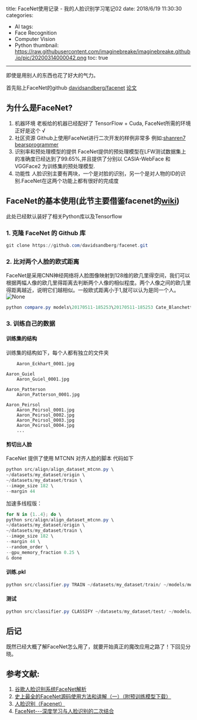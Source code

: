 title: FaceNet使用记录 - 我的人脸识别学习笔记02
date: 2018/6/19 11:30:30
categories:
- AI
tags:
- Face Recognition
- Computer Vision
- Python
thumbnail: https://raw.githubusercontent.com/imaginebreake/imaginebreake.github.io/pic/20200314000042.png
toc: true
---

即使是用别人的东西也花了好大的气力。

<!-- more -->

首先贴上FaceNet的github [davidsandberg/facenet](https://github.com/davidsandberg/facenet) [论文](https://www.cv-foundation.org/openaccess/content_cvpr_2015/papers/Schroff_FaceNet_A_Unified_2015_CVPR_paper.pdf)

## 为什么是FaceNet?
1. 机器环境
老板给的机器已经配好了 TensorFlow + Cuda, FaceNet所需的环境正好是这个 √
2. 社区资源
Github上使用FaceNet进行二次开发的样例非常多
例如:[shanren7](https://github.com/shanren7/real_time_face_recognition) [bearsprogrammer](https://github.com/bearsprogrammer/real-time-deep-face-recognition/)
3. 识别率和预处理模型的提供
FaceNet提供的预处理模型在LFW测试数据集上的准确度已经达到了99.65%,并且提供了分别以 CASIA-WebFace 和 VGGFace2 为训练集的预处理模型.
4. 功能性
人脸识别主要有两块，一个是对脸的识别，另一个是对人物的ID的识别.FaceNet在这两个功能上都有很好的完成度


## FaceNet的基本使用(此节主要借鉴facenet的[wiki](https://github.com/davidsandberg/facenet/wiki/Train-a-classifier-on-own-images))
此处已经默认装好了相关Python库以及Tensorflow
### 1. 克隆 FaceNet 的 Github 库
```powershell
git clone https://github.com/davidsandberg/facenet.git
```


### 2. 比对两个人脸的欧式距离
FaceNet是采用CNN神经网络将人脸图像映射到128维的欧几里得空间，我们可以根据两幅人像的欧几里得距离去判断两个人像的相似程度。两个人像之间的欧几里得距离越近，说明它们越相似。一般欧式距离小于1,就可以认为是同一个人。
![None](https://raw.githubusercontent.com/imaginebreake/imaginebreake.github.io/pic/2018/0619/999009-20170305161101282-1344836451.png)
```powershell
python compare.py models\20170511-185253\20170511-185253 Cate_Blanchett_0001.png  Cate_Blanchett_0002.png
```


### 3. 训练自己的数据
#### 训练集的结构
训练集的结构如下，每个人都有独立的文件夹
```Aaron_Eckhart
    Aaron_Eckhart_0001.jpg

Aaron_Guiel
    Aaron_Guiel_0001.jpg

Aaron_Patterson
    Aaron_Patterson_0001.jpg

Aaron_Peirsol
    Aaron_Peirsol_0001.jpg
    Aaron_Peirsol_0002.jpg
    Aaron_Peirsol_0003.jpg
    Aaron_Peirsol_0004.jpg
    ...
```
#### 剪切出人脸
FaceNet 提供了使用 MTCNN 对齐人脸的脚本 代码如下
```powershell
python src/align/align_dataset_mtcnn.py \
~/datasets/my_dataset/origin \
~/datasets/my_dataset/train \
--image_size 182 \
--margin 44
```
加速多线程版：
```powershell
for N in {1..4}; do \
python src/align/align_dataset_mtcnn.py \
~/datasets/my_dataset/origin \
~/datasets/my_dataset/train \
--image_size 182 \
--margin 44 \
--random_order \
--gpu_memory_fraction 0.25 \
& done
```
#### 训练.pkl
```powershell
python src/classifier.py TRAIN ~/datasets/my_dataset/train/ ~/models/model-20170216-091149.pb ~/models/my_classifier.pkl --batch_size 1000
```
#### 测试
```powershell
python src/classifier.py CLASSIFY ~/datasets/my_dataset/test/ ~/models/model-20170216-091149.pb ~/models/my_classifier.pkl --batch_size 1000
```

## 后记
既然已经大概了解FaceNet怎么用了，就要开始真正的魔改应用之路了！下回见分晓。

## 参考文献:
1. [谷歌人脸识别系统FaceNet解析](https://zhuanlan.zhihu.com/p/24837264)
2. [史上最全的FaceNet源码使用方法和讲解（一）（附预训练模型下载）](https://blog.csdn.net/u013044310/article/details/79556099)
3. [人脸识别（Facenet）](https://blog.csdn.net/xingwei_09/article/details/79161931)
4. [FaceNet---深度学习与人脸识别的二次结合](https://www.cnblogs.com/xiaohuahua108/p/6505756.html)